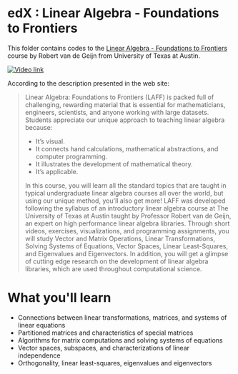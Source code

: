 # edX : Linear Algebra - Foundations to Frontiers

This folder contains codes to the [Linear Algebra - Foundations to Frontiers](https://www.edx.org/course/laff-linear-algebra-foundations-to-frontiers) course by Robert van de Geijn from University of Texas at Austin. 

[![Video link](https://img.youtube.com/vi/c0fy5V7hA4g/0.jpg)](https://www.youtube.com/watch?v=c0fy5V7hA4g "Introduction")

According to the description presented in the web site:

> Linear Algebra: Foundations to Frontiers (LAFF) is packed full of challenging, rewarding material that is essential for mathematicians, engineers, scientists, and anyone working with large datasets. Students appreciate our unique approach to teaching linear algebra because:
> 
> - It’s visual.
> - It connects hand calculations, mathematical abstractions, and computer programming.
> - It illustrates the development of mathematical theory.
> - It’s applicable.
> 
> In this course, you will learn all the standard topics that are taught in typical undergraduate linear algebra courses all over the world, but using our unique method, you'll also get more! LAFF was developed following the syllabus of an introductory linear algebra course at The University of Texas at Austin taught by Professor Robert van de Geijn, an expert on high performance linear algebra libraries. Through short videos, exercises, visualizations, and programming assignments, you will study Vector and Matrix Operations, Linear Transformations, Solving Systems of Equations, Vector Spaces, Linear Least-Squares, and Eigenvalues and Eigenvectors. In addition, you will get a glimpse of cutting edge research on the development of linear algebra libraries, which are used throughout computational science.


# What you'll learn
- Connections between linear transformations, matrices, and systems of linear equations
- Partitioned matrices and characteristics of special matrices
- Algorithms for matrix computations and solving systems of equations
- Vector spaces, subspaces, and characterizations of linear independence
- Orthogonality, linear least-squares, eigenvalues and eigenvectors
